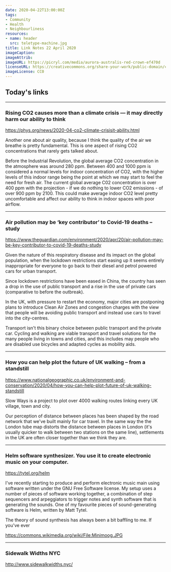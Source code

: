 ```yaml
---
date: 2020-04-22T13:00:00Z
tags:
- Community
- Health
- Neighbourliness
resources:
- name: header
  src: teletype-machine.jpg
title: Link Notes 22 April 2020
imageCaption:
imageAttrib:
imageURL: https://picryl.com/media/aurora-australis-red-crown-ef470d
licenseURL: https://creativecommons.org/share-your-work/public-domain/cc0/
imageLicense: CC0
---
```


## Today's links

<!-- * [Using a 1930 Teletype as a Linux Terminal](/blog/links/2020/04/21#using-a-1930-teletype-as-a-linux-terminal): Using 1930s tech to operate a modern computer. -->

<!--more-->

---

### Rising CO2 causes more than a climate crisis — it may directly harm our ability to think

https://phys.org/news/2020-04-co2-climate-crisisit-ability.html

Another one about air quality, because I think the quality of the air we breathe is pretty fundamental. This is one aspect of rising CO2 concentrations that rarely gets talked about. 

Before the Industrial Revolution, the global average CO2 concentration in the atmosphere was around 280 ppm. Between 400 and 1000 ppm is considered a normal levels for indoor concentration of CO2, with the higher levels of this indoor range being the point at which we may start to feel the need for fresh air. The current global average C02 concentration is over 400 ppm with the projection - if we do nothing to lower CO2 emissions - of over 900 ppm by 2100. This could make average indoor CO2 level pretty uncomfortable and affect our ability to think in indoor spaces with poor airflow.

---

### Air pollution may be ‘key contributor’ to Covid-19 deaths – study

https://www.theguardian.com/environment/2020/apr/20/air-pollution-may-be-key-contributor-to-covid-19-deaths-study

Given the nature of this respiratory disease and its impact on the global population, when the lockdown restrictions start easing up it seems entirely inappropriate for everyone to go back to their diesel and petrol powered cars for urban transport.

Since lockdown restrictions have been eased in China, the country has seen a drop in the use of public transport and a rise in the use of private cars (comparative to before the outbreak).

In the UK, with pressure to restart the economy, major cities are postponing plans to introduce Clean Air Zones and congestion charges with the view that people will be avoiding public transport and instead use cars to travel into the city-centres.

Transport isn't this binary choice between public transport and the private car. Cycling and walking are viable transport and travel solutions for the many people living in towns and cities, and this includes may people who are disabled use bicycles and adapted cycles as mobility aids. 

---

### How you can help plot the future of UK walking – from a standstill

https://www.nationalgeographic.co.uk/environment-and-conservation/2020/04/how-you-can-help-plot-future-of-uk-walking-standstill

Slow Ways is a project to plot over 4000 walking routes linking every UK village, town and city. 

Our perception of distance between places has been shaped by the road network that we've built mainly for car travel. In the same way the the London tube map distorts the distance between places in London (it's usually quicker to walk between two stations on the same line), settlements in the UK are often closer together than we think they are.

---

### Helm software synthesizer. You use it to create electronic music on your computer.

https://tytel.org/helm

I've recently starting to produce and perform electronic music main using software written under the GNU Free Software license. My setup uses a number of pieces of software working together, a combination of step sequencers and arpeggiators to trigger notes and synth software that is generating the sounds. One of my favourite pieces of sound-generating software is Helm, written by Matt Tytel. 

The theory of sound synthesis has always been a bit baffling to me. If you've ever 

https://commons.wikimedia.org/wiki/File:Minimoog.JPG

---

### Sidewalk Widths NYC

http://www.sidewalkwidths.nyc/
